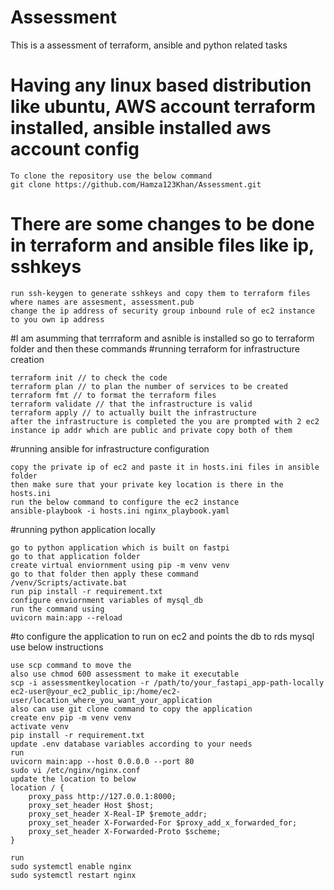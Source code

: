 # Assessment
This is a assessment of terraform, ansible and python related tasks

# Having any linux based distribution like ubuntu, AWS account terraform installed, ansible installed aws account config
```
To clone the repository use the below command
git clone https://github.com/Hamza123Khan/Assessment.git
```
# There are some changes to be done in terraform and ansible files like ip, sshkeys

```
run ssh-keygen to generate sshkeys and copy them to terraform files where names are assesment, assessment.pub
change the ip address of security group inbound rule of ec2 instance to you own ip address
```
#I am asumming that terrraform and asnible is installed so go to terraform folder and then these commands
#running terraform for infrastructure creation
```
terraform init // to check the code
terraform plan // to plan the number of services to be created
terraform fmt // to format the terraform files
terraform validate // that the infrastructure is valid
terraform apply // to actually built the infrastructure 
after the infrastructure is completed the you are prompted with 2 ec2 instance ip addr which are public and private copy both of them

```

#running ansible for infrastructure configuration

```
copy the private ip of ec2 and paste it in hosts.ini files in ansible folder
then make sure that your private key location is there in the hosts.ini
run the below command to configure the ec2 instance 
ansible-playbook -i hosts.ini nginx_playbook.yaml 
```

#running python application locally

```
go to python application which is built on fastpi
go to that application folder
create virtual enviornment using pip -m venv venv
go to that folder then apply these command
/venv/Scripts/activate.bat
run pip install -r requirement.txt
configure enviornment variables of mysql_db
run the command using
uvicorn main:app --reload

```
#to configure the application to run on ec2 and points the db to rds mysql use below instructions

```
use scp command to move the
also use chmod 600 assessment to make it executable
scp -i assessmentkeylocation -r /path/to/your_fastapi_app-path-locally ec2-user@your_ec2_public_ip:/home/ec2-user/location_where_you_want_your_application
also can use git clone command to copy the application
create env pip -m venv venv
activate venv
pip install -r requirement.txt
update .env database variables according to your needs
run 
uvicorn main:app --host 0.0.0.0 --port 80
sudo vi /etc/nginx/nginx.conf
update the location to below
location / {
    proxy_pass http://127.0.0.1:8000;
    proxy_set_header Host $host;
    proxy_set_header X-Real-IP $remote_addr;
    proxy_set_header X-Forwarded-For $proxy_add_x_forwarded_for;
    proxy_set_header X-Forwarded-Proto $scheme;
}

run
sudo systemctl enable nginx
sudo systemctl restart nginx

```

